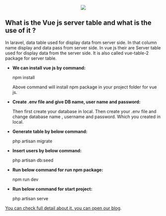 <p align="center"><img src="https://laravel.com/assets/img/components/logo-laravel.svg"></p>


## What is the Vue js server table and what is the use of it ?

In laravel, data table used for display data from server side. In that column name display and data pass from server side. In vue js their are Server table used for display data from the server side. It is also called vue-table-2 package for server table.


- **We can install vue js by command:**

	npm install

    Above command will install npm package in your project folder for vue js.


- **Create .env file and give DB name, user name and password:**

    Then first create your database in local.
    Then create your .env file and change database name , username and password. Which you created in local.


 - **Generate table by below command:**

    php artisan migrate


- **Insert users by below command:**

    php artisan db:seed


- **Run below command for run npm package:**

    npm run dev


- **Run below command for start project:**

    php artisan serve


[You can check full detail about it. you can open our blog](https://www.logisticinfotech.com/blog/handle-different-types-user-role-laravel).
